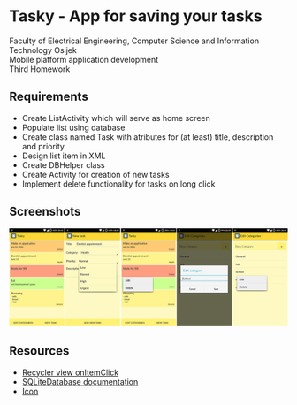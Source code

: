 Tasky - App for saving your tasks
=================================

Faculty of Electrical Engineering, Computer Science and Information Technology Osijek  
Mobile platform application development  
Third Homework

## Requirements

* Create ListActivity which will serve as home screen
* Populate list using database
* Create class named Task with atributes for (at least) title, description and priority
* Design list item in XML
* Create DBHelper class
* Create Activity for creation of new tasks
* Implement delete functionality for tasks on long click

## Screenshots

![MainActivity](screenshots/collage.jpg)

## Resources

* [Recycler view onItemClick](http://stackoverflow.com/questions/28296708/get-clicked-item-and-its-position-in-recyclerview)
* [SQLiteDatabase documentation](https://developer.android.com/reference/android/database/sqlite/SQLiteDatabase.html)
* [Icon](https://icons8.com/)
